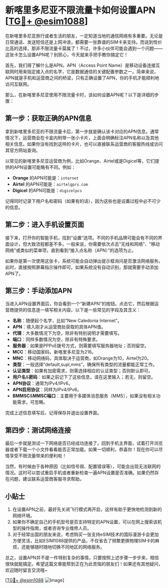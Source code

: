 # 新喀里多尼亚不限流量卡如何设置APN [[TG💪+ @esim1088](https://t.me/s/esim1088)]

在新喀里多尼亚旅行或者生活的朋友，一定知道当地的通信网络有多重要。无论是日常通话、发送短信还是上网冲浪，都需要一张靠谱的SIM卡来支持。而说到性价比高的选择，那非不限流量卡莫属了！不过，许多小伙伴可能会遇到一个问题——这张卡怎么设置APN呢？别担心，今天就来手把手教你搞定它！

首先，我们得了解什么是APN。APN（Access Point Name）是移动设备连接互联网时用来指定接入点的名字，它是数据通信的关键配置参数之一。简单来说，APN就是手机和运营商之间的桥梁，只有正确设置了APN，你的手机才能顺利地访问互联网。

那么，在新喀里多尼亚使用不限流量卡时，该如何设置APN呢？以下是详细的步骤：

## 第一步：获取正确的APN信息

拿到新喀里多尼亚的不限流量卡后，第一步就是确认该卡对应的APN信息。通常情况下，运营商会在卡盒内附带一张小卡片，上面会明确标注APN名称以及其他相关信息。如果你没有找到这样的卡片，也可以直接联系运营商的客服热线或访问其官方网站查询。

以常见的新喀里多尼亚运营商为例，比如Orange、Airtel或是Digicel等，它们提供的APN设置可能略有不同。例如：

- **Orange** 的APN可能是：`internet`
- **Airtel** 的APN可能是：`airtelgprs.com`
- **Digicel** 的APN可能是：`digicelpcs`

记得同时记录下用户名和密码（如果有的话），因为这些也是设置过程中必不可少的信息。

## 第二步：进入手机设置页面

接下来，打开你的智能手机，找到“设置”选项。不同的手机品牌可能会有不同的界面设计，但大致流程都差不多。一般来说，你需要依次点击“无线和网络”、“移动网络”或类似的菜单项，直到看到“接入点名称（APN）”的选项为止。

如果你是第一次使用这张卡，系统可能会自动弹出提示框询问是否激活网络服务。此时，直接按照屏幕指示操作即可。如果系统没有自动识别，那就需要手动添加APN了。

## 第三步：手动添加APN

当进入APN设置界面后，你会看到一个“新建APN”的按钮。点击它，然后根据运营商提供的信息逐一填写相关内容。以下是一些常见的字段及其含义：

- **名称**：随便起个名字，比如“New Caledonia Internet”。
- **APN**：填入刚才从运营商处获取的具体APN值。
- **代理**：大多数情况下为空，除非有特别说明才需要填写。
- **端口**：同样多数情况为空，除非有特殊要求。
- **服务器**：如果是PPPoE拨号方式，则需要填写服务器地址；否则留空。
- **MCC**：移动国家码，新喀里多尼亚为216。
- **MNC**：移动网络码，具体取决于运营商，如Orange为10，Airtel为20。
- **类型**：一般选择“default,supl,mms”，确保所有类型的流量都能正常工作。
- **认证类型**：如果有加密需求，则需选择相应的认证类型；否则默认即可。
- **用户名**&**密码**：如果之前记下了这些信息，请在这里输入；若无，则留空。
- **APN协议**：通常为IPv4/IPv6。
- **APN启用协议**：同样为IPv4/IPv6。
- **BMMSC**&**MMSC端口**：主要用于多媒体消息服务（MMS），如果没有相关功能需求，可忽略。

完成上述信息填写后，记得保存并退出设置界面。

## 第四步：测试网络连接

最后一步就是测试一下网络是否已经成功连接了。回到手机主界面，试着打开浏览器或者下载一个小文件看看能否正常加载。如果一切顺利，恭喜你！现在你可以尽情享受不限流量带来的便利啦！

当然，有时候由于各种原因（比如信号弱、配置错误等），可能会出现无法联网的情况。这时可以尝试重启手机或者重新检查一遍APN设置是否准确。如果仍然存在问题，建议联系运营商客服寻求帮助。

## 小贴士

1. 在设置APN之前，最好先关闭飞行模式再开启，这样有助于更快地检测到新的网络环境。
2. 如果你不确定自己的手机型号是否支持特定的APN设置，可以在网上搜索该机型的操作指南，或者咨询专业维修人员。
3. 对于经常出国的朋友来说，考虑购买一张支持eSIM技术的国际漫游卡会更加方便灵活，比如ESIM1088提供的产品，不仅省去了频繁更换物理SIM卡的麻烦，还能够随时随地切换不同地区的网络服务。

总之，设置APN并不是一件特别复杂的事情，只要按照上述步骤一步步来，相信很快就能搞定。希望这篇文章能帮到正在为此苦恼的朋友们！如果还有其他疑问，欢迎随时留言交流哦~

[[TG💪+ @esim1088](https://t.me/s/esim1088) ![Image](https://i.postimg.cc/4NQfJmqS/Snipaste-2025-05-13-00-14-12.png)]